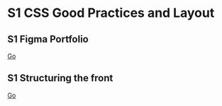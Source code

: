 # S1 CSS Good Practices and Layout

## S1 Figma Portfolio

[Go](71_S1_Figma_Portfolio)

## S1 Structuring the front

[Go](72_S1_Structuring_the_front)